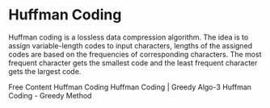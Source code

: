 # Huffman Coding

Huffman coding is a lossless data compression algorithm. The idea is to assign variable-length codes to input characters, lengths of the assigned codes are based on the frequencies of corresponding characters. The most frequent character gets the smallest code and the least frequent character gets the largest code.

<ResourceGroupTitle>Free Content</ResourceGroupTitle>
<BadgeLink colorScheme='yellow' badgeText='Read' href='https://www.programiz.com/dsa/huffman-coding'>Huffman Coding</BadgeLink>
<BadgeLink colorScheme='yellow' badgeText='Read' href='https://www.geeksforgeeks.org/huffman-coding-greedy-algo-3/'>Huffman Coding | Greedy Algo-3</BadgeLink>
<BadgeLink colorScheme='red' badgeText='Watch' href='https://www.youtube.com/watch?v=co4_ahEDCho'>Huffman Coding - Greedy Method</BadgeLink>
